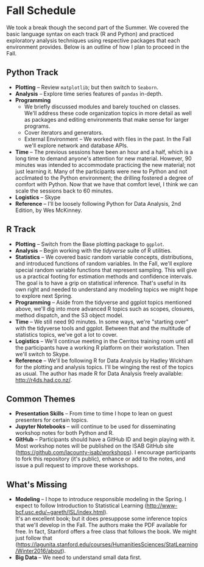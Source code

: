 # Fall Schedule

We took a break though the second part of the Summer.
We covered the basic language syntax on each track
(R and Python) and practiced exploratory analysis
techniques using respective packages that each environment
provides. Below is an outline of how I plan to proceed in the Fall.


## Python Track

* __Plotting__ – Review `matplotlib`; but then switch to `Seaborn`.
* __Analysis__ – Explore time series features of `pandas` in-depth.
* __Programming__
  - We briefly discussed modules and barely touched on classes.  
    We'll address these code organization topics in more detail
    as well as packages and editing environments that make sense
    for larger programs.
  - Cover iterators and generators.
  - External Environment – We worked with files in the past.
    In the Fall we'll explore network and database APIs.
* __Time__ – The previous sessions have been an hour and a half,
  which is a long time to demand anyone's attention for new material.
  However, 90 minutes was intended to accommodate practicing the new
  material; not just learning it.  Many of the participants were new
  to Python and not acclimated to the Python environment; the drilling
  fostered a degree of comfort with Python.  Now that we have that
  comfort level, I think we can scale the sessions back to 60 minutes.
* __Logistics__ – Skype
* __Reference__ – I'll be loosely following Python for Data Analysis,
  2nd Edition, by Wes McKinney.


## R Track

* __Plotting__ – Switch from the Base plotting package to `ggplot`.
* __Analysis__ – Begin working with the *tidyverse* suite of R utilities.
* __Statistics__ – We covered basic random variable concepts, distributions,
  and introduced functions of random variables.  In the Fall, we'll explore
  special random variable functions that represent sampling.  This will give
  us a practical footing for estimation methods and confidence intervals.
  The goal is to have a grip on statistical inference.  That's useful in its
  own right and needed to understand any modeling topics we might hope to explore
  next Spring.
* __Programming__ – Aside from the tidyverse and ggplot topics mentioned above,
  we'll dig into more advanced R topics such as scopes, closures, method dispatch,
  and the S3 object model.
* __Time__ – We still need 90 minutes.  In some ways, we're "starting over" with
  the tidyverse tools and ggplot.  Between that and the multitude of statistics
  topics, we've got a lot to cover.
* __Logistics__ – We'll continue meeting in the Cerritos training room until all
  the participants have a working R platform on their workstation.  Then we'll
  switch to Skype.
* __Reference__ – We'll be following R for Data Analysis by Hadley Wickham for the
  plotting and analysis topics.  I'll be winging the rest of the topics as usual.
  The author has made R for Data Analysis freely available: http://r4ds.had.co.nz/.


## Common Themes

* __Presentation Skills__ – From time to time I hope to lean on guest presenters
  for certain topics.
* __Jupyter Notebooks__ – will continue to be used for disseminating workshop notes
  for both Python and R.
* __GitHub__ – Participants should have a GitHub ID and begin playing with it.
  Most workshop notes will be published on the ISAB GitHub site
  (https://github.com/lacounty-isab/workshops).  I encourage participants to fork
  this repository (it's public), enhance or add to the notes, and issue a pull
  request to improve these workshops.


## What's Missing

* __Modeling__  – I hope to introduce responsible modeling in the Spring.  I expect
  to follow Introduction to Statistical Learning
  (http://www-bcf.usc.edu/~gareth/ISL/index.html).  
  It's an excellent book; but it does presuppose some inference topics that we'll
  develop in the Fall.  The authors make the PDF available for free.  In fact,
  Stanford offers a free class that follows the book.  We might just follow that
  (https://lagunita.stanford.edu/courses/HumanitiesSciences/StatLearning/Winter2016/about).
* __Big Data__ – We need to understand small data first.
